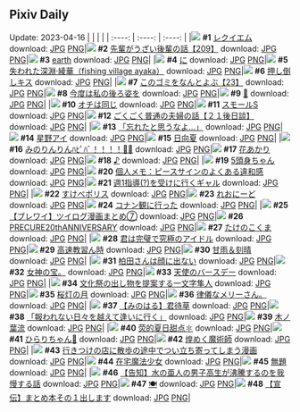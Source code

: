 ## Pixiv Daily
Update: 2023-04-16
|      |      |      |
| :----: | :----: | :----: |
|![](https://pixiv.microyu.workers.dev/c/240x480/img-master/img/2023/04/15/00/01/02/107177439_p0_master1200.jpg) **#1** [レクイエム](https://www.pixiv.net/artworks/107177439) download: [JPG](https://pixiv.microyu.workers.dev/img-original/img/2023/04/15/00/01/02/107177439_p0.jpg) [PNG](https://pixiv.microyu.workers.dev/img-original/img/2023/04/15/00/01/02/107177439_p0.png)|![](https://pixiv.microyu.workers.dev/c/240x480/img-master/img/2023/04/14/19/00/45/107167487_p0_master1200.jpg) **#2** [先輩がうざい後輩の話【209】](https://www.pixiv.net/artworks/107167487) download: [JPG](https://pixiv.microyu.workers.dev/img-original/img/2023/04/14/19/00/45/107167487_p0.jpg) [PNG](https://pixiv.microyu.workers.dev/img-original/img/2023/04/14/19/00/45/107167487_p0.png)|![](https://pixiv.microyu.workers.dev/c/240x480/img-master/img/2023/04/14/14/44/36/107162316_p0_master1200.jpg) **#3** [earth](https://www.pixiv.net/artworks/107162316) download: [JPG](https://pixiv.microyu.workers.dev/img-original/img/2023/04/14/14/44/36/107162316_p0.jpg) [PNG](https://pixiv.microyu.workers.dev/img-original/img/2023/04/14/14/44/36/107162316_p0.png)|
|![](https://pixiv.microyu.workers.dev/c/240x480/img-master/img/2023/04/14/00/00/01/107148920_p0_master1200.jpg) **#4** [に](https://www.pixiv.net/artworks/107148920) download: [JPG](https://pixiv.microyu.workers.dev/img-original/img/2023/04/14/00/00/01/107148920_p0.jpg) [PNG](https://pixiv.microyu.workers.dev/img-original/img/2023/04/14/00/00/01/107148920_p0.png)|![](https://pixiv.microyu.workers.dev/c/240x480/img-master/img/2023/04/14/00/01/47/107149204_p0_master1200.jpg) **#5** [失われた深淵·綾華（fishing village ayaka）](https://www.pixiv.net/artworks/107149204) download: [JPG](https://pixiv.microyu.workers.dev/img-original/img/2023/04/14/00/01/47/107149204_p0.jpg) [PNG](https://pixiv.microyu.workers.dev/img-original/img/2023/04/14/00/01/47/107149204_p0.png)|![](https://pixiv.microyu.workers.dev/c/240x480/img-master/img/2023/04/14/20/30/18/107170110_p0_master1200.jpg) **#6** [押し倒しキス](https://www.pixiv.net/artworks/107170110) download: [JPG](https://pixiv.microyu.workers.dev/img-original/img/2023/04/14/20/30/18/107170110_p0.jpg) [PNG](https://pixiv.microyu.workers.dev/img-original/img/2023/04/14/20/30/18/107170110_p0.png)|
|![](https://pixiv.microyu.workers.dev/c/240x480/img-master/img/2023/04/15/12/44/22/107190800_p0_master1200.jpg) **#7** [このゴミをなんとよぶ【23】](https://www.pixiv.net/artworks/107190800) download: [JPG](https://pixiv.microyu.workers.dev/img-original/img/2023/04/15/12/44/22/107190800_p0.jpg) [PNG](https://pixiv.microyu.workers.dev/img-original/img/2023/04/15/12/44/22/107190800_p0.png)|![](https://pixiv.microyu.workers.dev/c/240x480/img-master/img/2023/04/14/04/37/12/107154383_p0_master1200.jpg) **#8** [今度は私の後ろ姿を](https://www.pixiv.net/artworks/107154383) download: [JPG](https://pixiv.microyu.workers.dev/img-original/img/2023/04/14/04/37/12/107154383_p0.jpg) [PNG](https://pixiv.microyu.workers.dev/img-original/img/2023/04/14/04/37/12/107154383_p0.png)|![](https://pixiv.microyu.workers.dev/c/240x480/img-master/img/2023/04/15/00/06/15/107177833_p0_master1200.jpg) **#9** [🍣](https://www.pixiv.net/artworks/107177833) download: [JPG](https://pixiv.microyu.workers.dev/img-original/img/2023/04/15/00/06/15/107177833_p0.jpg) [PNG](https://pixiv.microyu.workers.dev/img-original/img/2023/04/15/00/06/15/107177833_p0.png)|
|![](https://pixiv.microyu.workers.dev/c/240x480/img-master/img/2023/04/14/20/35/41/107170291_p0_master1200.jpg) **#10** [オチは同じ](https://www.pixiv.net/artworks/107170291) download: [JPG](https://pixiv.microyu.workers.dev/img-original/img/2023/04/14/20/35/41/107170291_p0.jpg) [PNG](https://pixiv.microyu.workers.dev/img-original/img/2023/04/14/20/35/41/107170291_p0.png)|![](https://pixiv.microyu.workers.dev/c/240x480/img-master/img/2023/04/14/20/39/12/107170387_p0_master1200.jpg) **#11** [スモールS](https://www.pixiv.net/artworks/107170387) download: [JPG](https://pixiv.microyu.workers.dev/img-original/img/2023/04/14/20/39/12/107170387_p0.jpg) [PNG](https://pixiv.microyu.workers.dev/img-original/img/2023/04/14/20/39/12/107170387_p0.png)|![](https://pixiv.microyu.workers.dev/c/240x480/img-master/img/2023/04/14/18/47/59/107167116_p0_master1200.jpg) **#12** [ごくごく普通の夫婦の話【２１後日談】](https://www.pixiv.net/artworks/107167116) download: [JPG](https://pixiv.microyu.workers.dev/img-original/img/2023/04/14/18/47/59/107167116_p0.jpg) [PNG](https://pixiv.microyu.workers.dev/img-original/img/2023/04/14/18/47/59/107167116_p0.png)|
|![](https://pixiv.microyu.workers.dev/c/240x480/img-master/img/2023/04/14/07/30/02/107156187_p0_master1200.jpg) **#13** [「忘れたと思うなよ…」](https://www.pixiv.net/artworks/107156187) download: [JPG](https://pixiv.microyu.workers.dev/img-original/img/2023/04/14/07/30/02/107156187_p0.jpg) [PNG](https://pixiv.microyu.workers.dev/img-original/img/2023/04/14/07/30/02/107156187_p0.png)|![](https://pixiv.microyu.workers.dev/c/240x480/img-master/img/2023/04/14/00/00/21/107149004_p0_master1200.jpg) **#14** [星野アイ](https://www.pixiv.net/artworks/107149004) download: [JPG](https://pixiv.microyu.workers.dev/img-original/img/2023/04/14/00/00/21/107149004_p0.jpg) [PNG](https://pixiv.microyu.workers.dev/img-original/img/2023/04/14/00/00/21/107149004_p0.png)|![](https://pixiv.microyu.workers.dev/c/240x480/img-master/img/2023/04/14/23/13/13/107175692_p0_master1200.jpg) **#15** [日向夏](https://www.pixiv.net/artworks/107175692) download: [JPG](https://pixiv.microyu.workers.dev/img-original/img/2023/04/14/23/13/13/107175692_p0.jpg) [PNG](https://pixiv.microyu.workers.dev/img-original/img/2023/04/14/23/13/13/107175692_p0.png)|
|![](https://pixiv.microyu.workers.dev/c/240x480/img-master/img/2023/04/14/00/04/28/107149392_p0_master1200.jpg) **#16** [みのりんりんﾊﾋﾟﾊﾞ！！！！🎂🎉](https://www.pixiv.net/artworks/107149392) download: [JPG](https://pixiv.microyu.workers.dev/img-original/img/2023/04/14/00/04/28/107149392_p0.jpg) [PNG](https://pixiv.microyu.workers.dev/img-original/img/2023/04/14/00/04/28/107149392_p0.png)|![](https://pixiv.microyu.workers.dev/c/240x480/img-master/img/2023/04/14/00/00/34/107149049_p0_master1200.jpg) **#17** [花あかり](https://www.pixiv.net/artworks/107149049) download: [JPG](https://pixiv.microyu.workers.dev/img-original/img/2023/04/14/00/00/34/107149049_p0.jpg) [PNG](https://pixiv.microyu.workers.dev/img-original/img/2023/04/14/00/00/34/107149049_p0.png)|![](https://pixiv.microyu.workers.dev/c/240x480/img-master/img/2023/04/15/00/00/01/107177246_p0_master1200.jpg) **#18** [♪](https://www.pixiv.net/artworks/107177246) download: [JPG](https://pixiv.microyu.workers.dev/img-original/img/2023/04/15/00/00/01/107177246_p0.jpg) [PNG](https://pixiv.microyu.workers.dev/img-original/img/2023/04/15/00/00/01/107177246_p0.png)|
|![](https://pixiv.microyu.workers.dev/c/240x480/img-master/img/2023/04/15/00/02/01/107177558_p0_master1200.jpg) **#19** [5頭身ちゃん](https://www.pixiv.net/artworks/107177558) download: [JPG](https://pixiv.microyu.workers.dev/img-original/img/2023/04/15/00/02/01/107177558_p0.jpg) [PNG](https://pixiv.microyu.workers.dev/img-original/img/2023/04/15/00/02/01/107177558_p0.png)|![](https://pixiv.microyu.workers.dev/c/240x480/img-master/img/2023/04/15/07/00/05/107184891_p0_master1200.jpg) **#20** [個人メモ：ピースサインのよくある違和感](https://www.pixiv.net/artworks/107184891) download: [JPG](https://pixiv.microyu.workers.dev/img-original/img/2023/04/15/07/00/05/107184891_p0.jpg) [PNG](https://pixiv.microyu.workers.dev/img-original/img/2023/04/15/07/00/05/107184891_p0.png)|![](https://pixiv.microyu.workers.dev/c/240x480/img-master/img/2023/04/15/18/50/44/107199428_p0_master1200.jpg) **#21** [週1指導(?)を受けに行くギャル](https://www.pixiv.net/artworks/107199428) download: [JPG](https://pixiv.microyu.workers.dev/img-original/img/2023/04/15/18/50/44/107199428_p0.jpg) [PNG](https://pixiv.microyu.workers.dev/img-original/img/2023/04/15/18/50/44/107199428_p0.png)|
|![](https://pixiv.microyu.workers.dev/c/240x480/img-master/img/2023/04/14/19/57/32/107169046_p0_master1200.jpg) **#22** [すけべポリス](https://www.pixiv.net/artworks/107169046) download: [JPG](https://pixiv.microyu.workers.dev/img-original/img/2023/04/14/19/57/32/107169046_p0.jpg) [PNG](https://pixiv.microyu.workers.dev/img-original/img/2023/04/14/19/57/32/107169046_p0.png)|![](https://pixiv.microyu.workers.dev/c/240x480/img-master/img/2023/04/15/21/29/04/107204659_p0_master1200.jpg) **#23** [れおにーど](https://www.pixiv.net/artworks/107204659) download: [JPG](https://pixiv.microyu.workers.dev/img-original/img/2023/04/15/21/29/04/107204659_p0.jpg) [PNG](https://pixiv.microyu.workers.dev/img-original/img/2023/04/15/21/29/04/107204659_p0.png)|![](https://pixiv.microyu.workers.dev/c/240x480/img-master/img/2023/04/14/18/54/39/107167277_p0_master1200.jpg) **#24** [コナン観に行った](https://www.pixiv.net/artworks/107167277) download: [JPG](https://pixiv.microyu.workers.dev/img-original/img/2023/04/14/18/54/39/107167277_p0.jpg) [PNG](https://pixiv.microyu.workers.dev/img-original/img/2023/04/14/18/54/39/107167277_p0.png)|
|![](https://pixiv.microyu.workers.dev/c/240x480/img-master/img/2023/04/14/22/22/50/107173979_p0_master1200.jpg) **#25** [【ブレワイ】ツイログ漫画まとめ⑦](https://www.pixiv.net/artworks/107173979) download: [JPG](https://pixiv.microyu.workers.dev/img-original/img/2023/04/14/22/22/50/107173979_p0.jpg) [PNG](https://pixiv.microyu.workers.dev/img-original/img/2023/04/14/22/22/50/107173979_p0.png)|![](https://pixiv.microyu.workers.dev/c/240x480/img-master/img/2023/04/15/23/40/20/107209402_p0_master1200.jpg) **#26** [PRECURE20thANNIVERSARY](https://www.pixiv.net/artworks/107209402) download: [JPG](https://pixiv.microyu.workers.dev/img-original/img/2023/04/15/23/40/20/107209402_p0.jpg) [PNG](https://pixiv.microyu.workers.dev/img-original/img/2023/04/15/23/40/20/107209402_p0.png)|![](https://pixiv.microyu.workers.dev/c/240x480/img-master/img/2023/04/15/21/29/18/107204667_p0_master1200.jpg) **#27** [たけのこくま](https://www.pixiv.net/artworks/107204667) download: [JPG](https://pixiv.microyu.workers.dev/img-original/img/2023/04/15/21/29/18/107204667_p0.jpg) [PNG](https://pixiv.microyu.workers.dev/img-original/img/2023/04/15/21/29/18/107204667_p0.png)|
|![](https://pixiv.microyu.workers.dev/c/240x480/img-master/img/2023/04/14/17/02/05/107164590_p0_master1200.jpg) **#28** [君は完璧で究極のアイドル](https://www.pixiv.net/artworks/107164590) download: [JPG](https://pixiv.microyu.workers.dev/img-original/img/2023/04/14/17/02/05/107164590_p0.jpg) [PNG](https://pixiv.microyu.workers.dev/img-original/img/2023/04/14/17/02/05/107164590_p0.png)|![](https://pixiv.microyu.workers.dev/c/240x480/img-master/img/2023/04/15/15/32/31/107194208_p0_master1200.jpg) **#29** [高速教習ん時](https://www.pixiv.net/artworks/107194208) download: [JPG](https://pixiv.microyu.workers.dev/img-original/img/2023/04/15/15/32/31/107194208_p0.jpg) [PNG](https://pixiv.microyu.workers.dev/img-original/img/2023/04/15/15/32/31/107194208_p0.png)|![](https://pixiv.microyu.workers.dev/c/240x480/img-master/img/2023/04/14/19/36/00/107168460_p0_master1200.jpg) **#30** [甘雨＆刻晴](https://www.pixiv.net/artworks/107168460) download: [JPG](https://pixiv.microyu.workers.dev/img-original/img/2023/04/14/19/36/00/107168460_p0.jpg) [PNG](https://pixiv.microyu.workers.dev/img-original/img/2023/04/14/19/36/00/107168460_p0.png)|
|![](https://pixiv.microyu.workers.dev/c/240x480/img-master/img/2023/04/14/17/58/56/107165740_p0_master1200.jpg) **#31** [柏田さんは顔に出ない](https://www.pixiv.net/artworks/107165740) download: [JPG](https://pixiv.microyu.workers.dev/img-original/img/2023/04/14/17/58/56/107165740_p0.jpg) [PNG](https://pixiv.microyu.workers.dev/img-original/img/2023/04/14/17/58/56/107165740_p0.png)|![](https://pixiv.microyu.workers.dev/c/240x480/img-master/img/2023/04/14/08/37/44/107157084_p0_master1200.jpg) **#32** [女神の宝。](https://www.pixiv.net/artworks/107157084) download: [JPG](https://pixiv.microyu.workers.dev/img-original/img/2023/04/14/08/37/44/107157084_p0.jpg) [PNG](https://pixiv.microyu.workers.dev/img-original/img/2023/04/14/08/37/44/107157084_p0.png)|![](https://pixiv.microyu.workers.dev/c/240x480/img-master/img/2023/04/14/23/09/40/107175573_p0_master1200.jpg) **#33** [天使のバースデー](https://www.pixiv.net/artworks/107175573) download: [JPG](https://pixiv.microyu.workers.dev/img-original/img/2023/04/14/23/09/40/107175573_p0.jpg) [PNG](https://pixiv.microyu.workers.dev/img-original/img/2023/04/14/23/09/40/107175573_p0.png)|
|![](https://pixiv.microyu.workers.dev/c/240x480/img-master/img/2023/04/14/21/11/25/107171488_p0_master1200.jpg) **#34** [文化祭の出し物を提案する一文字隼人](https://www.pixiv.net/artworks/107171488) download: [JPG](https://pixiv.microyu.workers.dev/img-original/img/2023/04/14/21/11/25/107171488_p0.jpg) [PNG](https://pixiv.microyu.workers.dev/img-original/img/2023/04/14/21/11/25/107171488_p0.png)|![](https://pixiv.microyu.workers.dev/c/240x480/img-master/img/2023/04/14/00/00/47/107149087_p0_master1200.jpg) **#35** [桜灯の月](https://www.pixiv.net/artworks/107149087) download: [JPG](https://pixiv.microyu.workers.dev/img-original/img/2023/04/14/00/00/47/107149087_p0.jpg) [PNG](https://pixiv.microyu.workers.dev/img-original/img/2023/04/14/00/00/47/107149087_p0.png)|![](https://pixiv.microyu.workers.dev/c/240x480/img-master/img/2023/04/14/16/49/52/107164127_p0_master1200.jpg) **#36** [律儀なメリーさん。](https://www.pixiv.net/artworks/107164127) download: [JPG](https://pixiv.microyu.workers.dev/img-original/img/2023/04/14/16/49/52/107164127_p0.jpg) [PNG](https://pixiv.microyu.workers.dev/img-original/img/2023/04/14/16/49/52/107164127_p0.png)|
|![](https://pixiv.microyu.workers.dev/c/240x480/img-master/img/2023/04/14/00/05/57/107149478_p0_master1200.jpg) **#37** [【みのはる】君待草](https://www.pixiv.net/artworks/107149478) download: [JPG](https://pixiv.microyu.workers.dev/img-original/img/2023/04/14/00/05/57/107149478_p0.jpg) [PNG](https://pixiv.microyu.workers.dev/img-original/img/2023/04/14/00/05/57/107149478_p0.png)|![](https://pixiv.microyu.workers.dev/c/240x480/img-master/img/2023/04/14/17/30/04/107165126_p0_master1200.jpg) **#38** [「報われない日々を越えて逢いに行く」](https://www.pixiv.net/artworks/107165126) download: [JPG](https://pixiv.microyu.workers.dev/img-original/img/2023/04/14/17/30/04/107165126_p0.jpg) [PNG](https://pixiv.microyu.workers.dev/img-original/img/2023/04/14/17/30/04/107165126_p0.png)|![](https://pixiv.microyu.workers.dev/c/240x480/img-master/img/2023/04/15/00/01/12/107177467_p0_master1200.jpg) **#39** [木ノ葉流](https://www.pixiv.net/artworks/107177467) download: [JPG](https://pixiv.microyu.workers.dev/img-original/img/2023/04/15/00/01/12/107177467_p0.jpg) [PNG](https://pixiv.microyu.workers.dev/img-original/img/2023/04/15/00/01/12/107177467_p0.png)|
|![](https://pixiv.microyu.workers.dev/c/240x480/img-master/img/2023/04/14/19/05/08/107167629_p0_master1200.jpg) **#40** [荧的夏日甜点✽](https://www.pixiv.net/artworks/107167629) download: [JPG](https://pixiv.microyu.workers.dev/img-original/img/2023/04/14/19/05/08/107167629_p0.jpg) [PNG](https://pixiv.microyu.workers.dev/img-original/img/2023/04/14/19/05/08/107167629_p0.png)|![](https://pixiv.microyu.workers.dev/c/240x480/img-master/img/2023/04/15/00/00/49/107177413_p0_master1200.jpg) **#41** [ひらりちゃん🐰](https://www.pixiv.net/artworks/107177413) download: [JPG](https://pixiv.microyu.workers.dev/img-original/img/2023/04/15/00/00/49/107177413_p0.jpg) [PNG](https://pixiv.microyu.workers.dev/img-original/img/2023/04/15/00/00/49/107177413_p0.png)|![](https://pixiv.microyu.workers.dev/c/240x480/img-master/img/2023/04/15/09/24/13/107186919_p0_master1200.jpg) **#42** [煌めく魔術師](https://www.pixiv.net/artworks/107186919) download: [JPG](https://pixiv.microyu.workers.dev/img-original/img/2023/04/15/09/24/13/107186919_p0.jpg) [PNG](https://pixiv.microyu.workers.dev/img-original/img/2023/04/15/09/24/13/107186919_p0.png)|
|![](https://pixiv.microyu.workers.dev/c/240x480/img-master/img/2023/04/15/00/37/23/107178983_p0_master1200.jpg) **#43** [行きつけの店に散歩の途中でつい立ち寄ってしまう漫画](https://www.pixiv.net/artworks/107178983) download: [JPG](https://pixiv.microyu.workers.dev/img-original/img/2023/04/15/00/37/23/107178983_p0.jpg) [PNG](https://pixiv.microyu.workers.dev/img-original/img/2023/04/15/00/37/23/107178983_p0.png)|![](https://pixiv.microyu.workers.dev/c/240x480/img-master/img/2023/04/15/00/01/54/107177548_p0_master1200.jpg) **#44** [在宅魔法少女](https://www.pixiv.net/artworks/107177548) download: [JPG](https://pixiv.microyu.workers.dev/img-original/img/2023/04/15/00/01/54/107177548_p0.jpg) [PNG](https://pixiv.microyu.workers.dev/img-original/img/2023/04/15/00/01/54/107177548_p0.png)|![](https://pixiv.microyu.workers.dev/c/240x480/img-master/img/2023/04/14/00/00/35/107149054_p0_master1200.jpg) **#45** [無題](https://www.pixiv.net/artworks/107149054) download: [JPG](https://pixiv.microyu.workers.dev/img-original/img/2023/04/14/00/00/35/107149054_p0.jpg) [PNG](https://pixiv.microyu.workers.dev/img-original/img/2023/04/14/00/00/35/107149054_p0.png)|
|![](https://pixiv.microyu.workers.dev/c/240x480/img-master/img/2023/04/15/18/02/48/107198128_p0_master1200.jpg) **#46** [【告知】水の亜人の男子高生が沸騰するのを我慢する話](https://www.pixiv.net/artworks/107198128) download: [JPG](https://pixiv.microyu.workers.dev/img-original/img/2023/04/15/18/02/48/107198128_p0.jpg) [PNG](https://pixiv.microyu.workers.dev/img-original/img/2023/04/15/18/02/48/107198128_p0.png)|![](https://pixiv.microyu.workers.dev/c/240x480/img-master/img/2023/04/14/01/49/04/107152258_p0_master1200.jpg) **#47** [🍽️](https://www.pixiv.net/artworks/107152258) download: [JPG](https://pixiv.microyu.workers.dev/img-original/img/2023/04/14/01/49/04/107152258_p0.jpg) [PNG](https://pixiv.microyu.workers.dev/img-original/img/2023/04/14/01/49/04/107152258_p0.png)|![](https://pixiv.microyu.workers.dev/c/240x480/img-master/img/2023/04/14/20/05/22/107169387_p0_master1200.jpg) **#48** [【宣伝】まとめ本その１出します](https://www.pixiv.net/artworks/107169387) download: [JPG](https://pixiv.microyu.workers.dev/img-original/img/2023/04/14/20/05/22/107169387_p0.jpg) [PNG](https://pixiv.microyu.workers.dev/img-original/img/2023/04/14/20/05/22/107169387_p0.png)|
